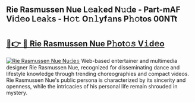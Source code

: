 ## Rie Rasmussen Nue L𝚎a𝚔ed N𝚞𝚍e - Part-mAF Vi𝚍𝚎o L𝚎a𝚔s - H𝚘𝚝 O𝚗𝚕yf𝚊ns P𝚑𝚘tos 00NTt

# <h2><a href="http://kf0kl0d.oniu.top/?m=Rie+Rasmussen+Nue">🔗👉 🔴 Rie Rasmussen Nue P𝚑ot𝚘𝚜 V𝚒d𝚎o</a></h2>

[![Rie Rasmussen Nue Nu𝚍e𝚜](https://i.imgur.com/0qMVB7G.gif)](http://kf0kl0d.oniu.top/?m=Rie+Rasmussen+Nue)
Web-based entertainer and multimedia designer Rie Rasmussen Nue, recognized for disseminating dance and lifestyle knowledge through trending choreographies and compact videos. Rie Rasmussen Nue's public persona is characterized by its sincerity and openness, while the intricacies of his personal life remain shrouded in mystery.  
